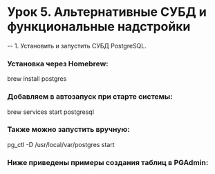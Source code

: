 # Урок 5. Альтернативные СУБД и функциональные надстройки

-- 1. Установить и запустить СУБД PostgreSQL.

### Установка через Homebrew:
brew install postgres
### Добавляем в автозапуск при старте системы:
brew services start postgresql
### Также можно запустить вручную:
pg_ctl -D /usr/local/var/postgres start
### Ниже приведены примеры создания таблиц в PGAdmin:

